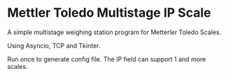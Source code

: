 # Mettler Toledo Multistage IP Scale
A simple multistage weighing station program for Metterler Toledo Scales. 

Using Asyncio, TCP and Tkinter.

Run once to generate config file. The IP field can support 1 and more scales.
